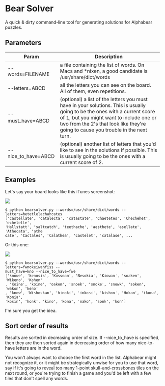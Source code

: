 # Bear Solver
A quick & dirty command-line tool for generating solutions for Alphabear puzzles.

## Parameters
|Param | Description |
------ | ----------- |
| --words=FILENAME | a file containing the list of words. On Macs and \*nixen, a good candidate is /usr/share/dict/words |
| --letters=ABCD | all the letters you can see on the board. All of them, even repetitions. |
| --must_have=ABCD | (optional) a list of the letters you must have in your solutions. This is usually going to be the ones with a current score of 1, but you might want to include one or two from the 2's that look like they're going to cause you trouble in the next turn. |
| --nice_to_have=ABCD | (optional) another list of letters that you'd like to see in the solutions if possible. This is usually going to be the ones with a current score of 2. |

## Examples
Let's say your board looks like this iTunes screenshot:

![](http://a2.mzstatic.com/us/r30/Purple5/v4/0d/8f/33/0d8f3362-ec3f-bd50-31bb-0be7c4718a23/screen322x572.jpeg)
```
$ python bearsolver.py --words=/usr/share/dict/words --letters=hetetlelachahcates
['castellate', 'catalecta', 'catastate', 'Chaetetes', 'Chechehet', 'echelette', 
'Hallstatt', 'saltcatch', 'teethache', 'aesthete', 'asellate', 'Athecata', 'athe
cate', 'Cactales', 'Calathea', 'castelet', 'catalase', ...
```

Or this one:

![](http://a4.mzstatic.com/us/r30/Purple7/v4/ae/4c/8b/ae4c8bbc-910d-cca6-ab70-e4bfb9cb2947/screen322x572.jpeg)
```
$ python bearsolver.py --words=/usr/share/dict/words --letters=fwnokeiwahfiss --
must_have=kno --nice_to_have=fwe
['knowe', 'kenosis', 'Kossean', 'Nesokia', 'Kiowan', 'soaken', 'Wikeno', 'Kohen'
, 'Koine', 'koine', 'oaken', 'snoek', 'snoke', 'snowk', 'soken', 'wakon', 'keno'
, 'know', 'Wishoskan', 'hinoki', 'inkosi', 'kishon', 'Hokan', 'ikona', 'Konia', 
'kosin', 'honk', 'kino', 'kona', 'nako', 'sonk', 'kon']
```

I'm sure you get the idea.

## Sort order of results
Results are sorted in decreasing order of size. If --nice_to_have is specified, then they are then sorted again in decreasing order of how many nice-to-have letters are in the word.

You won't always want to choose the first word in the list. Alphabear might not recognize it, or it might be strategically unwise for you to use that word, say if it's going to reveal too many 1-point skull-and-crossbones tiles on the next round, or you're trying to finish a game and you'd be left with a few tiles that don't spell any words.
